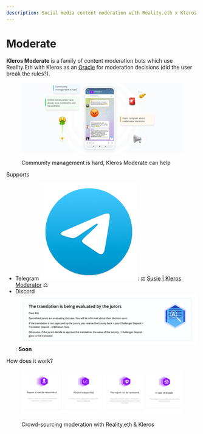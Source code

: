 ```yaml
---
description: Social media content moderation with Reality.eth x Kleros
---
```


# Moderate

**Kleros Moderate** is a family of content moderation bots which use Reality.Eth with Kleros as an [Oracle](../oracle.md) for moderation decisions (did the user break the rules?).

<figure><img src="../../.gitbook/assets/image (26).png" alt=""><figcaption><p>Community management is hard, Kleros Moderate can help</p></figcaption></figure>

Supports

* Telegram <img src="../../.gitbook/assets/image (1) (3).png" alt="" data-size="line">: ⚖️ [Susie | Kleros Moderator](https://t.me/SusieTheKlerosModeratorBot?start) ⚖️
* Discord <img src="../../.gitbook/assets/image (3).png" alt="" data-size="line">: **Soon**

How does it work?

<figure><img src="../../.gitbook/assets/image (100).png" alt=""><figcaption><p>Crowd-sourcing moderation with Reality.eth &#x26; Kleros</p></figcaption></figure>

